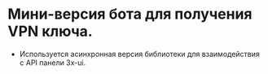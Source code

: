 # Мини-версия бота для получения VPN ключа.

- Используется асинхронная версия библиотеки для взаимодействия с API панели 3x-ui.

